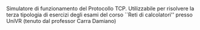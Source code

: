 Simulatore di funzionamento del Protocollo TCP. Utilizzabile per risolvere la terza tipologia di esercizi degli esami del corso ``Reti di calcolatori'' presso UniVR (tenuto dal professor Carra Damiano)